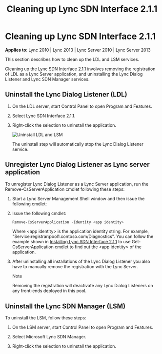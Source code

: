 ﻿---
title: Cleaning up Lync SDN Interface 2.1.1
TOCTitle: Cleaning up Lync SDN Interface 2.1.1
ms:assetid: 54465ebc-dbf3-4788-9326-bb1cd34427fd
ms:mtpsurl: https://msdn.microsoft.com/library/Dn785220(v=office.15)
ms:contentKeyID: 62952704
ms.date: 02/16/2015
mtps_version: v=office.15
---

# Cleaning up Lync SDN Interface 2.1.1

**Applies to**: Lync 2010 | Lync 2013 | Lync Server 2010 | Lync Server 2013

This section describes how to clean up the LDL and LSM services.

Cleaning up the Lync SDN Interface 2.1.1 involves removing the registration of LDL as a Lync Server application, and uninstalling the Lync Dialog Listener and Lync SDN Manager services.

## Uninstall the Lync Dialog Listener (LDL)

1.  On the LDL server, start Control Panel to open Program and Features.

2.  Select Lync SDN Interface 2.1.1.

3.  Right-click the selection to uninstall the application.  
      
    ![Uninstall LDL and LSM](images/Dn785220.lync_sdni_ldl_uninstall(Office.15).png "Uninstall LDL and LSM")  
      
    The uninstall step will automatically stop the Lync Dialog Listener service.

## Unregister Lync Dialog Listener as Lync server application

To unregister Lync Dialog Listener as a Lync Server application, run the Remove-CsServerApplication cmdlet following these steps:

1.  Start a Lync Server Management Shell window and then issue the following cmdlet:

2.  Issue the following cmdlet:  
      
    ```powershell
    Remove-CsServerApplication -Identity <app identity> 
    ``` 
      
    Where \<app identity\> is the application identity string. For example, "Service:registrar:pool1.contoso.com/Diagnostics". You can follow the example shown in [Installing Lync SDN Interface 2.1.1](installing-lync-sdn-interface-2-1-1.md) to use Get-CsServerApplication cmdlet to find out the \<app identity\> of the application.

3.  After uninstalling all installations of the Lync Dialog Listener you also have to manually remove the registration with the Lync Server.
    
    > [!NOTE]
    > Removing the registration will deactivate any Lync Dialog Listeners on any front-ends deployed in this pool.

## Uninstall the Lync SDN Manager (LSM)

To uninstall the LSM, follow these steps:

1.  On the LSM server, start Control Panel to open Program and Features.

2.  Select Microsoft Lync SDN Manager.

3.  Right-click the selection to uninstall the application.

